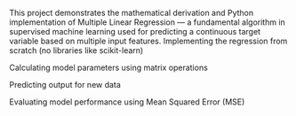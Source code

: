 This project demonstrates the mathematical derivation and Python implementation of Multiple Linear Regression — a fundamental algorithm in supervised machine learning used for predicting a continuous target variable based on multiple input features.
Implementing the regression from scratch (no libraries like scikit-learn)

Calculating model parameters using matrix operations

Predicting output for new data

Evaluating model performance using Mean Squared Error (MSE)
